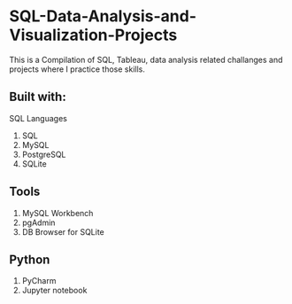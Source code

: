 # SQL-Data-Analysis-and-Visualization-Projects

This is a Compilation of SQL, Tableau, data analysis related challanges and projects where I practice those skills.

## Built with:
SQL Languages

1. SQL
2. MySQL
3. PostgreSQL
4. SQLite

## Tools

1. MySQL Workbench
2. pgAdmin
3. DB Browser for SQLite

## Python

1. PyCharm
2. Jupyter notebook
